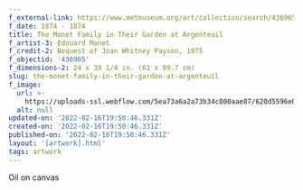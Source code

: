 ```yaml
---
f_external-link: https://www.metmuseum.org/art/collection/search/436965
f_date: 1874 - 1874
title: The Monet Family in Their Garden at Argenteuil
f_artist-3: Edouard Manet
f_credit-2: Bequest of Joan Whitney Payson, 1975
f_objectid: '436965'
f_dimensions-2: 24 x 39 1/4 in. (61 x 99.7 cm)
slug: the-monet-family-in-their-garden-at-argenteuil
f_image:
  url: >-
    https://uploads-ssl.webflow.com/5ea73a6a2a73b34c800aae87/620d5596e07fc21942c778e8_DT1562.jpeg
  alt: null
updated-on: '2022-02-16T19:50:46.331Z'
created-on: '2022-02-16T19:50:46.331Z'
published-on: '2022-02-16T19:50:46.331Z'
layout: '[artwork].html'
tags: artwork
---
```


Oil on canvas
